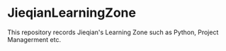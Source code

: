 # JieqianLearningZone
This repository records Jieqian's Learning Zone such as Python, Project Managerment etc.
